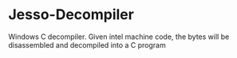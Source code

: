 # Jesso-Decompiler
Windows C decompiler. Given intel machine code, the bytes will be disassembled and decompiled into a C program
